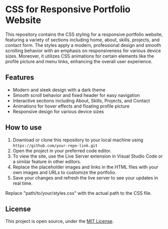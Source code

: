 # CSS for Responsive Portfolio Website


This repository contains the CSS styling for a responsive portfolio website, featuring a variety of sections including home, about, skills, projects, and contact form. The styles apply a modern, professional design and smooth scrolling behavior with an emphasis on responsiveness for various device sizes. Moreover, it utilizes CSS animations for certain elements like the profile picture and menu links, enhancing the overall user experience.

## Features

- Modern and sleek design with a dark theme
- Smooth scroll behavior and fixed header for easy navigation
- Interactive sections including About, Skills, Projects, and Contact
- Animations for hover effects and floating profile picture
- Responsive design for various device sizes

## How to use

1. Download or clone this repository to your local machine using `https://github.com/your-repo-link.git`
2. Open the project in your preferred code editor.
3. To view the site, use the Live Server extension in Visual Studio Code or a similar feature in other editors.
4. Replace the placeholder images and links in the HTML files with your own images and URLs to customize the portfolio.
5. Save your changes and refresh the live server to see your updates in real time.

Replace "path/to/your/styles.css" with the actual path to the CSS file.

## License

This project is open source, under the [MIT License](LICENSE).
